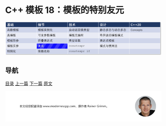 # C++ 模板 18：模板的特别友元

![友元](img/友元.png)

## 导航

[目录](目录.md)	[上一篇](17.md)	[下一篇](19.md)	[原文](http://www.modernescpp.com/index.php/special-friendship-of-templates)

![](./img/tail.png)